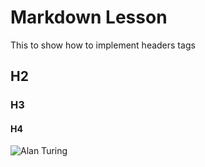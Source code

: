 # Markdown Lesson
This to show how to implement headers tags
## H2
### H3
#### H4
![Alan Turing](https://encrypted-tbn0.gstatic.com/images?q=tbn:ANd9GcSnLIpJOAQiPXVAl0Px18Sjv2mTNe0LTh6wVSnwxN0mQGkDogck)
